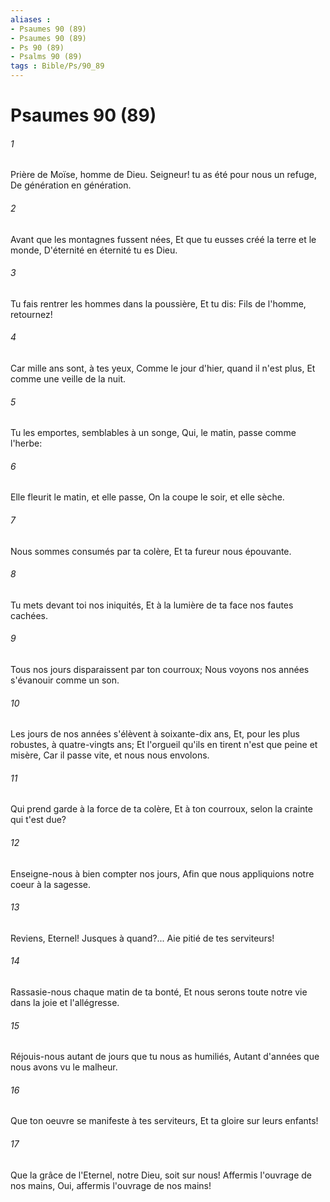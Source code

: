 ```yaml
---
aliases : 
- Psaumes 90 (89)
- Psaumes 90 (89)
- Ps 90 (89)
- Psalms 90 (89)
tags : Bible/Ps/90_89
---
```


# Psaumes 90 (89)

###### 1
Prière de Moïse, homme de Dieu. Seigneur! tu as été pour nous un refuge, De génération en génération.
###### 2
Avant que les montagnes fussent nées, Et que tu eusses créé la terre et le monde, D'éternité en éternité tu es Dieu.
###### 3
Tu fais rentrer les hommes dans la poussière, Et tu dis: Fils de l'homme, retournez!
###### 4
Car mille ans sont, à tes yeux, Comme le jour d'hier, quand il n'est plus, Et comme une veille de la nuit.
###### 5
Tu les emportes, semblables à un songe, Qui, le matin, passe comme l'herbe:
###### 6
Elle fleurit le matin, et elle passe, On la coupe le soir, et elle sèche.
###### 7
Nous sommes consumés par ta colère, Et ta fureur nous épouvante.
###### 8
Tu mets devant toi nos iniquités, Et à la lumière de ta face nos fautes cachées.
###### 9
Tous nos jours disparaissent par ton courroux; Nous voyons nos années s'évanouir comme un son.
###### 10
Les jours de nos années s'élèvent à soixante-dix ans, Et, pour les plus robustes, à quatre-vingts ans; Et l'orgueil qu'ils en tirent n'est que peine et misère, Car il passe vite, et nous nous envolons.
###### 11
Qui prend garde à la force de ta colère, Et à ton courroux, selon la crainte qui t'est due?
###### 12
Enseigne-nous à bien compter nos jours, Afin que nous appliquions notre coeur à la sagesse.
###### 13
Reviens, Eternel! Jusques à quand?... Aie pitié de tes serviteurs!
###### 14
Rassasie-nous chaque matin de ta bonté, Et nous serons toute notre vie dans la joie et l'allégresse.
###### 15
Réjouis-nous autant de jours que tu nous as humiliés, Autant d'années que nous avons vu le malheur.
###### 16
Que ton oeuvre se manifeste à tes serviteurs, Et ta gloire sur leurs enfants!
###### 17
Que la grâce de l'Eternel, notre Dieu, soit sur nous! Affermis l'ouvrage de nos mains, Oui, affermis l'ouvrage de nos mains!
